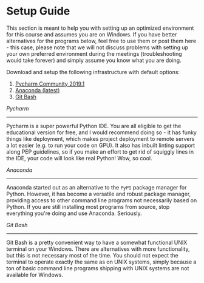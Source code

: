 # Setup Guide

This section is meant to help you with setting up an optimized environment for this course and assumes you are on Windows. If you have better alternatives for the programs below, feel free to use them or post them here - this case, please note that we will not discuss problems with setting up your own preferred environment during the meetings (troubleshooting would take forever) and simply assume you know what you are doing.

Download and setup the following infrastructure with default options:

1. [Pycharm Community 2019.1](https://www.jetbrains.com/pycharm/download/)
2. [Anaconda (latest)](https://www.anaconda.com/distribution/#download-section)
3. [Git Bash](https://gitforwindows.org/)

*Pycharm*
***

Pycharm is a super powerful Python IDE. You are all eligible to get the educational version for free, and I would recommend doing so - it has funky things like deployment, which makes project deployment to remote servers a lot easier (e.g. to run your code on GPU). It also has inbuilt linting support along PEP guidelines, so if you make an effort to get rid of squiggly lines in the IDE, your code will look like real Python! Wow, so cool.

*Anaconda*
***

Anaconda started out as an alternative to the `PyPI` package manager for Python. However, it has become a versatile and robust package manager, providing access to other command line programs not necessarily based on Python. If you are still installing most programs from source, stop everything you're doing and use Anaconda. Seriously.

*Git Bash*
***

Git Bash is a pretty convenient way to have a somewhat functional UNIX terminal on your Windows. There are alternatives with more functionality, but this is not necessary most of the time. You should not expect the terminal to operate exactly the same as on UNIX systems, simply because a ton of basic command line programs shipping with UNIX systems are not available for Windows.
